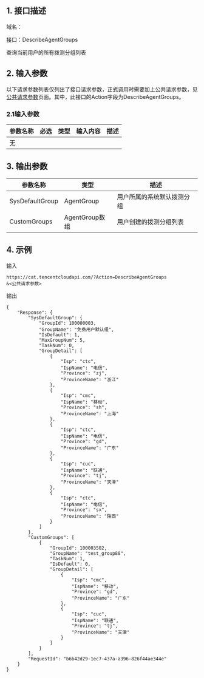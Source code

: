 ## 1. 接口描述

域名：

接口：DescribeAgentGroups



查询当前用户的所有拨测分组列表

## 2. 输入参数

以下请求参数列表仅列出了接口请求参数，正式调用时需要加上公共请求参数，见<a href="/doc/api/405/公共请求参数" title="公共请求参数">公共请求参数</a>页面。其中，此接口的Action字段为DescribeAgentGroups。

### 2.1输入参数

| 参数名称 | 必选   | 类型   | 输入内容 | 描述   |
| ---- | ---- | ---- | ---- | ---- |
| 无    |      |      |      |      |
#### 

## 3. 输出参数

| 参数名称    | 类型     | 描述                  |
| ------- | ------ | ------------------- |
| SysDefaultGroup    | AgentGroup    | 用户所属的系统默认拨测分组 |
| CustomGroups | AgentGroup数组 | 用户创建的拨测分组列表          |

## 4. 示例

输入

```
https://cat.tencentcloudapi.com/?Action=DescribeAgentGroups
&<公共请求参数>

```

输出

```
{
    "Response": {
        "SysDefaultGroup": {
            "GroupId": 100000003,
            "GroupName": "免费用户默认组",
            "IsDefault": 1,
            "MaxGroupNum": 5,
            "TaskNum": 0,
            "GroupDetail": [
                {
                    "Isp": "ctc",
                    "IspName": "电信",
                    "Province": "zj",
                    "ProvinceName": "浙江"
                },
                {
                    "Isp": "cmc",
                    "IspName": "移动",
                    "Province": "sh",
                    "ProvinceName": "上海"
                },
                {
                    "Isp": "ctc",
                    "IspName": "电信",
                    "Province": "gd",
                    "ProvinceName": "广东"
                },
                {
                    "Isp": "cuc",
                    "IspName": "联通",
                    "Province": "tj",
                    "ProvinceName": "天津"
                },
                {
                    "Isp": "ctc",
                    "IspName": "电信",
                    "Province": "sx",
                    "ProvinceName": "陕西"
                }
            ]
        },
        "CustomGroups": [
            {
                "GroupId": 100003502,
                "GroupName": "test_group88",
                "TaskNum": 1,
                "IsDefault": 0,
                "GroupDetail": [
                    {
                        "Isp": "cmc",
                        "IspName": "移动",
                        "Province": "gd",
                        "ProvinceName": "广东"
                    },
                    {
                        "Isp": "cuc",
                        "IspName": "联通",
                        "Province": "tj",
                        "ProvinceName": "天津"
                    }
                ]
            }
        ],
        "RequestId": "b6b42d29-1ec7-437a-a396-826f44ae344e"
    }
}
```